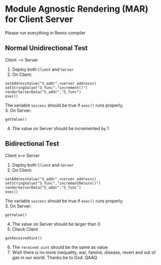 # Module Agnostic Rendering (MAR) for Client Server 
Please run everything in Remix compiler

## Normal Unidirectional Test
Client --> Server
1. Deploy both `Client` and `Server`
2. On Client:
```
setAddressValue("S_addr",<server_address>)
setStringValue("S_func","increment()")
renderServerData("S_addr","S_func")
exec()
```
The variable `success` should be true if `exec()` runs properly. <br>
3. On Server:
```
getValue()
```
4. The value on Server should be incremented by 1

## Bidirectional Test
Client <--> Server
1. Deploy both `Client` and `Server`
2. On Client:
```
setAddressValue("S_addr",<server_address>)
setStringValue("S_func","incrementReturn()")
renderServerData("S_addr","S_func")
exec()
```
The variable `success` should be true if `exec()` runs properly. <br>
3. On Server:
```
getValue()
```
4. The value on Server should be larger than 0
5. Check Client
```
getReceivedUint()
```
6. The `received_uint` should be the same as value
7. Wish there is no more inequality, war, famine, disease, revert and out of gas in our world. Thanks be to God. QAAQ
